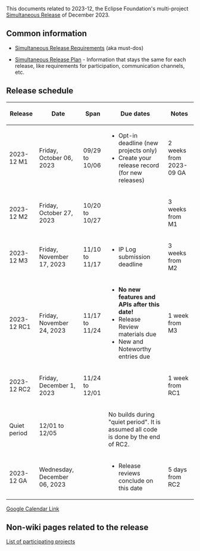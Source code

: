 This documents related to 2023-12, the Eclipse Foundation's
multi-project [Simultaneous Release](../Simultaneous_Release.md) of
December 2023.

## Common information

-   [Simultaneous Release
    Requirements](Simultaneous_Release_Requirements.md)
    (aka must-dos)

<!-- -->

-   [Simultaneous Release
    Plan](Simultaneous_Release_Plan.md) - Information
    that stays the same for each release, like requirements for
    participation, communication channels, etc.

## Release schedule

<table>
<thead>
<tr class="header">
<th><p>Release</p></th>
<th><p>Date</p></th>
<th><p>Span</p></th>
<th><p>Due dates</p></th>
<th><p>Notes</p></th>
</tr>
</thead>
<tbody>
<tr class="odd">
<td><p>2023-12 M1</p></td>
<td><p>Friday, October 06, 2023</p></td>
<td><p>09/29 to 10/06</p></td>
<td><ul>
<li>Opt-in deadline (new projects only)</li>
<li>Create your release record (for new releases)</li>
</ul></td>
<td><p>2 weeks from 2023-09 GA</p></td>
</tr>
<tr class="even">
<td><p>2023-12 M2</p></td>
<td><p>Friday, October 27, 2023</p></td>
<td><p>10/20 to 10/27</p></td>
<td></td>
<td><p>3 weeks from M1</p></td>
</tr>
<tr class="odd">
<td><p>2023-12 M3</p></td>
<td><p>Friday, November 17, 2023</p></td>
<td><p>11/10 to 11/17</p></td>
<td><ul>
<li>IP Log submission deadline</li>
</ul></td>
<td><p>3 weeks from M2</p></td>
</tr>
<tr class="even">
<td><p>2023-12 RC1</p></td>
<td><p>Friday, November 24, 2023</p></td>
<td><p>11/17 to 11/24</p></td>
<td><ul>
<li><strong>No new features and APIs after this date!</strong></li>
<li>Release Review materials due</li>
<li>New and Noteworthy entries due</li>
</ul></td>
<td><p>1 week from M3</p></td>
</tr>
<tr class="odd">
<td><p>2023-12 RC2</p></td>
<td><p>Friday, December 1, 2023</p></td>
<td><p>11/24 to 12/01</p></td>
<td></td>
<td><p>1 week from RC1</p></td>
</tr>
<tr class="even">
<td><p>Quiet period</p></td>
<td><p>12/01 to 12/05</p></td>
<td></td>
<td><p>No builds during "quiet period". It is assumed all code is done
by the end of RC2.</p></td>
<td></td>
</tr>
<tr class="odd">
<td><p>2023-12 GA</p></td>
<td><p>Wednesday, December 06, 2023</p></td>
<td></td>
<td><ul>
<li>Release reviews conclude on this date</li>
</ul></td>
<td><p>5 days from RC2</p></td>
</tr>
</tbody>
</table>

<!-- googlecalendar width="600" height="400" title="Planning Council Calendar">gchs7nm4nvpm837469ddj9tjlk@group.calendar.google.com&dates=20231201%2F20231231</googlecalendar -->
[Google Calendar Link](https://calendar.google.com/calendar/embed?src=gchs7nm4nvpm837469ddj9tjlk@group.calendar.google.com&dates=20231201%2F20231231&hl=en&mode=AGENDA)

## Non-wiki pages related to the release

[List of participating
projects](http://www.eclipse.org/projects/releases/releases.php?release=2023-12)

